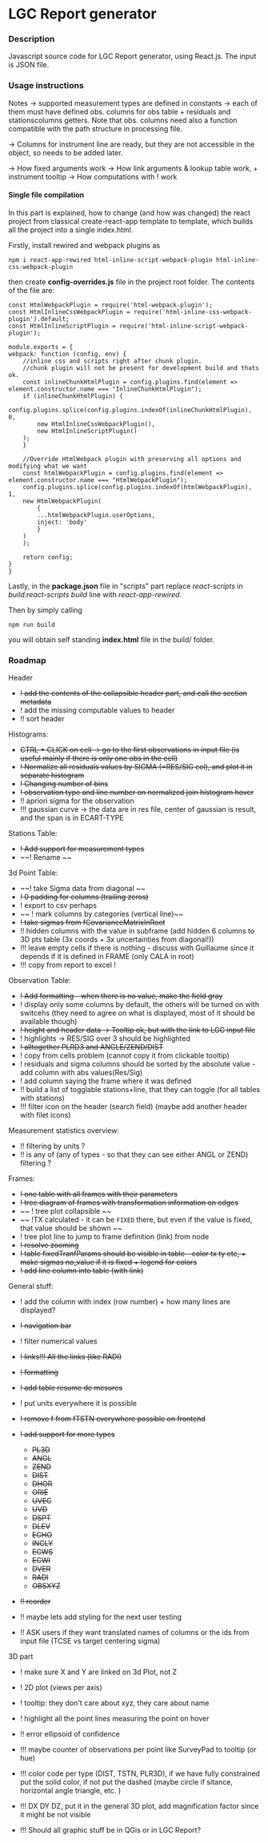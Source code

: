 # LGC Report generator

### Description

Javascript source code for LGC Report generator, using React.js. The input is JSON file.

### Usage instructions

Notes -> supported measurement types are defined in constants -> each of them must have defined obs. columns for obs table + residuals and stationscolumns getters. Note that obs. columns need also a function compatible with the path structure in processing file.

-> Columns for instrument line are ready, but they are not accessible in the object, so needs to be added later.

-> How fixed arguments work
-> How link arguments & lookup table work, + instrument tooltip
-> How computations with ! work

#### Single file compilation

In this part is explained, how to change (and how was changed) the react project from classical create-react-app template to template, which builds all the project into a single index.html.

Firstly, install rewired and webpack plugins as

    npm i react-app-rewired html-inline-script-webpack-plugin html-inline-css-webpack-plugin

then create **config-overrides.js** file in the project root folder.
The contents of the file are:

    const HtmlWebpackPlugin = require('html-webpack-plugin');
    const HtmlInlineCssWebpackPlugin = require('html-inline-css-webpack-plugin').default;
    const HtmlInlineScriptPlugin = require('html-inline-script-webpack-plugin');

    module.exports = {
    webpack: function (config, env) {
        //inline css and scripts right after chunk plugin.
        //chunk plugin will not be present for development build and thats ok.
        const inlineChunkHtmlPlugin = config.plugins.find(element => element.constructor.name === "InlineChunkHtmlPlugin");
        if (inlineChunkHtmlPlugin) {
        config.plugins.splice(config.plugins.indexOf(inlineChunkHtmlPlugin), 0,
            new HtmlInlineCssWebpackPlugin(),
            new HtmlInlineScriptPlugin()
        );
        }

        //Override HtmlWebpack plugin with preserving all options and modifying what we want
        const htmlWebpackPlugin = config.plugins.find(element => element.constructor.name === "HtmlWebpackPlugin");
        config.plugins.splice(config.plugins.indexOf(htmlWebpackPlugin), 1,
        new HtmlWebpackPlugin(
            {
            ...htmlWebpackPlugin.userOptions,
            inject: 'body'
            }
        )
        );

        return config;
    }
    }

Lastly, in the **package.json** file in "scripts" part replace _react-scripts_ in _build:react-scripts build_ line with _react-app-rewired_.

Then by simply calling

    npm run build

you will obtain self standing **index.html** file in the build/ folder.

### Roadmap

Header

- ~~! add the contents of the collapsible header part, and call the section metadata~~
- ! add the missing computable values to header
- !! sort header

Histograms:

- ~~CTRL + CLICK on cell -> go to the first observations in input file (is useful mainly if there is only one obs in the cell)~~
- ~~! Normalize all residuals values by SIGMA (=RES/SIG col), and plot it in separate histogram~~
- ~~! Changing number of bins~~
- ~~! observation type and line number on normalized join histogram hover~~
- !! apriori sigma for the observation
- !!! gaussian curve -> the data are in res file, center of gaussian is result, and the span is in ECART-TYPE

Stations Table:

- ~~! Add support for measurement types~~
- ~~! Rename ~~

3d Point Table:

- ~~! take Sigma data from diagonal ~~
- ~~! 0 padding for columns (trailing zeros)~~
- ! export to csv perhaps
- ~~ ! mark columns by categories (vertical line)~~
- ~~! take sigmas from fCovarianceMatrixInRoot~~
- !! hidden columns with the value in subframe (add hidden 6 columns to 3D pts table (3x coords + 3x uncertainties from diagonal!))
- !!! leave empty cells if there is nothing - discuss with Guillaume since it depends if it is defined in FRAME (only CALA in root)
- !!! copy from report to excel !

Observation Table:

- ~~! Add formatting - when there is no value, make the field gray~~
- ! display only some columns by default, the others will be turned on with switcehs (they need to agree on what is displayed, most of it should be available though)
- ~~! height and header data -> Tooltip ok, but with the link to LGC input file~~
- ! highlights -> RES/SIG over 3 should be highlighted
- ~~! alltogether PLRD3 and ANGLE/ZEND/DIST~~
- ! copy from cells problem (cannot copy it from clickable tooltip)
- ! residuals and sigma columns should be sorted by the absolute value - add column with abs values(Res/Sig)
- ! add column saying the frame where it was defined
- !! build a list of togglable stations+line, that they can toggle (for all tables with stations)
- !!! filter icon on the header (search field) (maybe add another header with filet icons)

Measurement statistics overview:

- !! filtering by units ?
- !! is any of (any of types - so that they can see either ANGL or ZEND) filtering ?

Frames:

- ~~! one table with all frames with their parameters~~
- ~~! tree diagram of frames with transformation information on edges~~
- ~~ ! tree plot collapsible ~~
- ~~ !TX calculated - it can be `FIXED` there, but even if the value is fixed, that value should be shown ~~
- ! tree plot line to jump to frame definition (link) from node
- ~~! resolve zooming~~
- ~~! table fixedTranfParams should be visible in table - color tx ty etc, + make sigmas no_value if it is fixed + legend for colors~~
- ~~! add line column into table (with link)~~

General stuff:

- ! add the column with index (row number) + how many lines are displayed?
- ~~! navigation bar~~
- ! filter numerical values
- ~~! links!!! All the links (like RADI)~~
- ~~! formatting~~
- ~~! add table resume de mesures~~
- ! put units everywhere it is possible
- ~~! remove f from fTSTN everywhere possible on frontend~~
- ~~! add support for more types~~

  - ~~PL3D~~
  - ~~ANGL~~
  - ~~ZEND~~
  - ~~DIST~~
  - ~~DHOR~~
  - ~~ORIE~~
  - ~~UVEC~~
  - ~~UVD~~
  - ~~DSPT~~
  - ~~DLEV~~
  - ~~ECHO~~
  - ~~INCLY~~
  - ~~ECWS~~
  - ~~ECWI~~
  - ~~DVER~~
  - ~~RADI~~
  - ~~OBSXYZ~~

- ~~!! reorder~~
- !! maybe lets add styling for the next user testing
- !! ASK users if they want translated names of columns or the ids from input file (TCSE vs target centering sigma)

3D part

- ! make sure X and Y are linked on 3d Plot, not Z

- ! 2D plot (views per axis)
- ! tooltip: they don't care about xyz, they care about name
- ! highlight all the point lines measuring the point on hover
- !! error ellipsoid of confidence
- !!! maybe counter of observations per point like SurveyPad to tooltip (or hue)
- !!! color code per type (DIST, TSTN, PLR3D), if we have fully constrained put the solid color, if not put the dashed (maybe circle if sitance, horizontal angle triangle, etc. )
- !!! DX DY DZ, put it in the general 3D plot, add magnification factor since it might be not visible
- !!! Should all graphic stuff be in QGis or in LGC Report?
